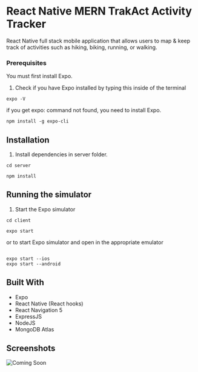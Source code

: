 # React Native MERN TrakAct Activity Tracker

React Native full stack mobile application that allows users to map & keep track of activities such as hiking, biking, running, or walking.

### Prerequisites

You must first install Expo.

1. Check if you have Expo installed by typing this inside of the terminal

```
expo -V
```

if you get expo: command not found, you need to install Expo.

```
npm install -g expo-cli
```

## Installation

1. Install dependencies in server folder.

```
cd server
```

```
npm install
```

## Running the simulator

1. Start the Expo simulator

```
cd client

```

```
expo start

```

or to start Expo simulator and open in the appropriate emulator

```

expo start --ios
expo start --android

```

## Built With

- Expo
- React Native (React hooks)
- React Navigation 5
- ExpressJS
- NodeJS
- MongoDB Atlas

## Screenshots

![Coming Soon](https://upload.wikimedia.org/wikipedia/commons/8/80/Comingsoon.png "Coming Soon")

```

```
